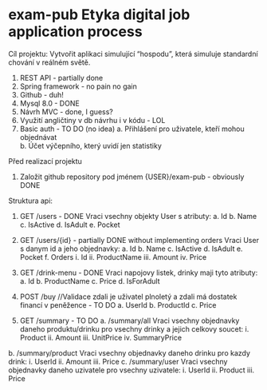 # exam-pub Etyka digital job application process

Cíl projektu: Vytvořit aplikaci simulující  “hospodu”, která simuluje standardní chování v 
reálném světě. 
 
1. REST API - partially done
2. Spring framework - no pain no gain
3. Github - duh!
4. Mysql 8.0 - DONE
5. Návrh MVC - done, I guess?
6. Využití angličtiny v db návrhu i v kódu - LOL
7. Basic auth  - TO DO (no idea)
a. Přihlášení pro uživatele, kteří mohou objednávat  
b. Účet výčepního, který uvidí jen statistiky 
 
Před realizací projektu 
 
1. Založit github repository pod jménem {USER}/exam-pub - obviously DONE
 
Struktura api: 

1. GET /users - DONE
Vraci vsechny objekty User s atributy: 
a. Id 
b. Name 
c. IsActive 
d. IsAdult 
e. Pocket

2. GET /users/{id} - partially DONE without implementing orders
Vraci User s danym id a jeho objednavky: 
a. Id 
b. Name 
c. IsActive 
d. IsAdult 
e. Pocket 
f. Orders 
i. Id 
ii. ProductName 
iii. Amount 
iv. Price

3. GET /drink-menu - DONE
Vraci napojovy listek, drinky maji tyto atributy: 
a. Id 
b. ProductName 
c. Price 
d. IsForAdult 
 
4. POST /buy //Validace zdali je uživatel plnoletý a zdali má dostatek financí v 
peněžence - TO DO
  a. UserId 
  b. ProductId 
  c. Price
  
5. GET /summary  - TO DO
a. /summary/all 
Vraci vsechny objednavky daneho produktu/drinku pro vsechny drinky a jejich 
celkovy soucet: 
  i. Product 
  ii. Amount 
  iii. UnitPrice 
  iv. SummaryPrice


b. /summary/product
Vraci vsechny objednavky daneho drinku pro kazdy drink: 
  i. UserId 
  ii. Amount 
  iii. Price 
c. /summary/user 
Vraci vsechny objednavky daneho uzivatele pro vsechny uzivatele: 
  i. UserId 
  ii. Product 
  iii. Price 
  
 

